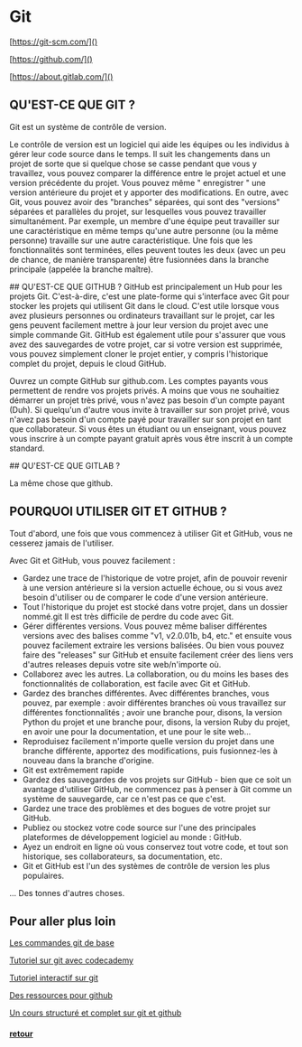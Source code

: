 # Git

[https://git-scm.com/]()

[https://github.com/]()

[https://about.gitlab.com/]()

## QU'EST-CE QUE GIT ?
Git est un système de contrôle de version.

Le contrôle de version est un logiciel qui aide les équipes ou les individus à gérer leur code source dans le temps. Il suit les changements dans un projet de sorte que si quelque chose se casse pendant que vous y travaillez, vous pouvez comparer la différence entre le projet actuel et une version précédente du projet. Vous pouvez même " enregistrer " une version antérieure du projet et y apporter des modifications. En outre, avec Git, vous pouvez avoir des "branches" séparées, qui sont des "versions" séparées et parallèles du projet, sur lesquelles vous pouvez travailler simultanément. Par exemple, un membre d'une équipe peut travailler sur une caractéristique en même temps qu'une autre personne (ou la même personne) travaille sur une autre caractéristique. Une fois que les fonctionnalités sont terminées, elles peuvent toutes les deux (avec un peu de chance, de manière transparente) être fusionnées dans la branche principale (appelée la branche maître).


## QU'EST-CE QUE GITHUB ?
GitHub est principalement un Hub pour les projets Git. C'est-à-dire, c'est une plate-forme qui s'interface avec Git pour stocker les projets qui utilisent Git dans le cloud. C'est utile lorsque vous avez plusieurs personnes ou ordinateurs travaillant sur le projet, car les gens peuvent facilement mettre à jour leur version du projet avec une simple commande Git. GitHub est également utile pour s'assurer que vous avez des sauvegardes de votre projet, car si votre version est supprimée, vous pouvez simplement cloner le projet entier, y compris l'historique complet du projet, depuis le cloud GitHub.

Ouvrez un compte GitHub sur github.com. Les comptes payants vous permettent de rendre vos projets privés. A moins que vous ne souhaitiez démarrer un projet très privé, vous n'avez pas besoin d'un compte payant (Duh). Si quelqu'un d'autre vous invite à travailler sur son projet privé, vous n'avez pas besoin d'un compte payé pour travailler sur son projet en tant que collaborateur. Si vous êtes un étudiant ou un enseignant, vous pouvez vous inscrire à un compte payant gratuit après vous être inscrit à un compte standard.

## QU'EST-CE QUE GITLAB ?

La même chose que github.

## POURQUOI UTILISER GIT ET GITHUB ?
Tout d'abord, une fois que vous commencez à utiliser Git et GitHub, vous ne cesserez jamais de l'utiliser.

Avec Git et GitHub, vous pouvez facilement :

- Gardez une trace de l'historique de votre projet, afin de pouvoir revenir à une version antérieure si la version actuelle échoue, ou si vous avez besoin d'utiliser ou de comparer le code d'une version antérieure.
- Tout l'historique du projet est stocké dans votre projet, dans un dossier nommé.git Il est très difficile de perdre du code avec Git.
- Gérer différentes versions. Vous pouvez même baliser différentes versions avec des balises comme "v1, v2.0.01b, b4, etc." et ensuite vous pouvez facilement extraire les versions balisées. Ou bien vous pouvez faire des "releases" sur GitHub et ensuite facilement créer des liens vers d'autres releases depuis votre site web/n'importe où.
- Collaborez avec les autres. La collaboration, ou du moins les bases des fonctionnalités de collaboration, est facile avec Git et GitHub.
- Gardez des branches différentes. Avec différentes branches, vous pouvez, par exemple : avoir différentes branches où vous travaillez sur différentes fonctionnalités ; avoir une branche pour, disons, la version Python du projet et une branche pour, disons, la version Ruby du projet, en avoir une pour la documentation, et une pour le site web...
- Reproduisez facilement n'importe quelle version du projet dans une branche différente, apportez des modifications, puis fusionnez-les à nouveau dans la branche d'origine.
- Git est extrêmement rapide
- Gardez des sauvegardes de vos projets sur GitHub - bien que ce soit un avantage d'utiliser GitHub, ne commencez pas à penser à Git comme un système de sauvegarde, car ce n'est pas ce que c'est.
- Gardez une trace des problèmes et des bogues de votre projet sur GitHub.
- Publiez ou stockez votre code source sur l'une des principales plateformes de développement logiciel au monde : GitHub.
- Ayez un endroit en ligne où vous conservez tout votre code, et tout son historique, ses collaborateurs, sa documentation, etc.
- Git et GitHub est l'un des systèmes de contrôle de version les plus populaires.

... Des tonnes d'autres choses.


## Pour aller plus loin
[Les commandes git de base](started.pdf)

[Tutoriel sur git avec codecademy](https://www.codecademy.com/learn/learn-git)

[Tutoriel interactif sur git](https://learngitbranching.js.org/)

[Des ressources pour github](https://try.github.io/)

[Un cours structuré et complet sur git et github](https://git-scm.com/book/fr/v2)

#### [retour](../../README.md)
